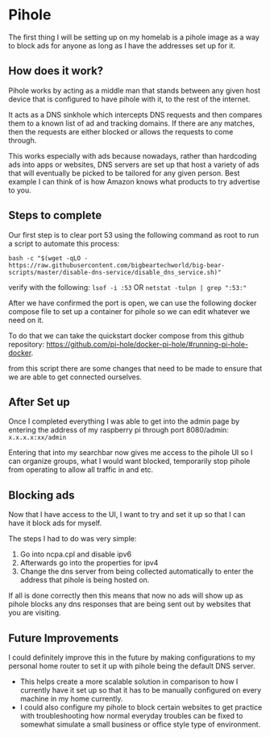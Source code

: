 # Pihole

The first thing I will be setting up on my homelab is a pihole image as a way to block ads for anyone as long as I have the addresses set up for it.

## How does it work?

Pihole works by acting as a middle man that stands between any given host device that is configured to have pihole with it, to the rest of the internet.

It acts as a DNS sinkhole which intercepts DNS requests and then compares them to a known list of ad and tracking domains. If there are any matches, then the requests are either blocked or allows the requests to come through.

This works especially with ads because nowadays, rather than hardcoding ads into apps or websites, DNS servers are set up that host a variety of ads that will eventually be picked to be tailored for any given person. Best example I can think of is how Amazon knows what products to try advertise to you.


## Steps to complete

Our first step is to clear port 53 using the following command as root to run a script to automate this process:

```bash -c "$(wget -qLO - https://raw.githubusercontent.com/bigbeartechworld/big-bear-scripts/master/disable-dns-service/disable_dns_service.sh)"```

verify with the following: ```lsof -i :53``` OR ```netstat -tulpn | grep ":53:"```

After we have confirmed the port is open, we can use the following docker compose file to set up a container for pihole so we can edit whatever we need on it.

To do that we can take the quickstart docker compose from this github repository: https://github.com/pi-hole/docker-pi-hole/#running-pi-hole-docker.

from this script there are some changes that need to be made to ensure that we are able to get connected ourselves.

## After Set up

Once I completed everything I was able to get into the admin page by entering the address of my raspberry pi through port 8080/admin: ```x.x.x.x:xx/admin```

Entering that into my searchbar now gives me access to the pihole UI so I can organize groups, what I would want blocked, temporarily stop pihole from operating to allow all traffic in and etc.

## Blocking ads

Now that I have access to the UI, I want to try and set it up so that I can have it block ads for myself.

The steps I had to do was very simple:

1. Go into ncpa.cpl and disable ipv6
2. Afterwards go into the properties for ipv4
3. Change the dns server from being collected automatically to enter the address that pihole is being hosted on.

If all is done correctly then this means that now no ads will show up as pihole blocks any dns responses that are being sent out by websites that you are visiting.

## Future Improvements

I could definitely improve this in the future by making configurations to my personal home router to set it up with pihole being the default DNS server.
- This helps create a more scalable solution in comparison to how I currently have it set up so that it has to be manually configured on every machine in my home currently.
- I could also configure my pihole to block certain websites to get practice with troubleshooting how normal everyday troubles can be fixed to somewhat simulate a small business or office style type of environment.
